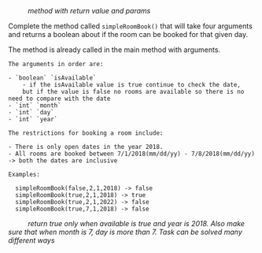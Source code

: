 <div class="hint" title="Practice topics">
  <i style="padding-left: 40px;">method with return value and params</i>
</div>

Complete the method called `simpleRoomBook()` that will take four arguments and returns a boolean about if the room can be booked for that given day.

The method is already called in the main method with arguments.

    The arguments in order are:

    - `boolean` `isAvailable`
        - if the isAvailable value is true continue to check the date,
        but if the value is false no rooms are available so there is no need to compare with the date
    - `int` `month`
    - `int` `day`
    - `int` `year`

    The restrictions for booking a room include:

    - There is only open dates in the year 2018.
    - All rooms are booked between 7/1/2018(mm/dd/yy) - 7/8/2018(mm/dd/yy) -> both the dates are inclusive

    Examples:

      simpleRoomBook(false,2,1,2018) -> false
      simpleRoomBook(true,2,1,2018) -> true
      simpleRoomBook(true,2,1,2022) -> false
      simpleRoomBook(true,7,1,2018) -> false

<div class="hint">
  <i style="padding-left: 40px;">return true only when  available is true and year is 2018. Also make sure that when month is 7, day is more than 7. Task can be solved many different ways</i>
</div>
